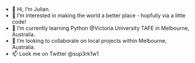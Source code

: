 - 👋 Hi, I’m Julian. 
- 👀 I’m interested in making the world a better place - hopfully via a little code! 
- 🌱 I’m currently learning Python @Victoria University TAFE in Melbourne, Australia. 
- 💞️ I’m looking to collaborate on local projects within Melbourne, Australia. 
- 📫 Look me on Twitter @sup3rk1w1 

<!---
th3cr0wnju1z/th3cr0wnju1z is a ✨ special ✨ repository because its `README.md` (this file) appears on your GitHub profile.
You can click the Preview link to take a look at your changes.
--->
